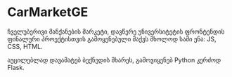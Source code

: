 # CarMarketGE
ჩველუბერივი მანქანების მარკეტი, დავწერე უნივერსიტეტის ფრონტენდის ფინალური პროექტისთვის 
გამოყენებული მაქვს მხოლოდ სამი ენა: JS, CSS, HTML.

აუცილებლად დავამატებ ბექნედის მხარეს, გამოვიყენებ Python კერძოდ Flask.
 
